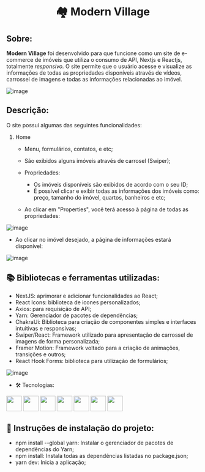 <h1 align="center">🏘️ Modern Village</h1>

## Sobre:

**Modern Village** foi desenvolvido para que funcione como um site de e-commerce de imóveis que utiliza o consumo de API, Nextjs e Reactjs, totalmente <em>responsivo.</em> O site permite que o usuário acesse e visualize as informações de todas as propriedades disponíveis através de vídeos, carrossel de imagens e todas as informações relacionadas ao imóvel. 

![image](https://user-images.githubusercontent.com/111308068/231335922-1be30aab-5983-49f3-86e9-d562305d6c89.png)

## Descrição:

O site possui algumas das seguintes funcionalidades:

1. Home
    - Menu, formulários, contatos, e etc;
    - São exibidos alguns imóveis através de carrosel (Swiper);
    - Propriedades:
        - Os imóveis disponíveis são exibidos de acordo com o seu ID;
        - É possível clicar e exibir todas as informações dos imóveis como: preço, tamanho do imóvel, quartos, banheiros e etc;
        
	- Ao clicar em "Properties", você terá acesso à página de todas as propriedades:
    
  ![image](https://user-images.githubusercontent.com/111308068/231338889-dde2f4ca-aa95-4034-8075-389712017230.png)
    
  - Ao clicar no imóvel desejado, a página de informações estará disponível: 
  
  ![image](https://user-images.githubusercontent.com/111308068/231337009-3ea39e14-71f5-4bea-b5db-c0a6ccf9624d.png)

## 📚 Bibliotecas e ferramentas utilizadas:
- NextJS: aprimorar e adicionar funcionalidades ao React;
- React Icons: biblioteca de icones personalizados;
- Axios: para requisição de API;
- Yarn: Gerenciador de pacotes de dependências;
- ChakraUi: Biblioteca para criação de componentes simples e interfaces intuitivas e responsivas;
- Swiper/React: Framework utilizado para apresentação de carrossel de imagens de forma personalizada;
- Framer Motion: Framework voltado para a criação de animações, transições e outros;
- React Hook Forms: biblioteca para utilização de formulários;

![image](https://user-images.githubusercontent.com/111308068/231338584-fdc423b0-7e81-497a-b119-a5a388493397.png)

    
- 🛠️ Tecnologias:

<img src="https://cdn.jsdelivr.net/gh/devicons/devicon/icons/nextjs/nextjs-original.svg" width="40" height="40"/> <img
src="https://cdn.jsdelivr.net/gh/devicons/devicon/icons/css3/css3-original.svg" width="40" height="40"/> <img 
src="https://cdn.jsdelivr.net/gh/devicons/devicon/icons/html5/html5-original.svg" width="40" height="40" /> <img src="https://cdn.jsdelivr.net/gh/devicons/devicon/icons/javascript/javascript-original.svg" width="40" height="40" /> <img src="https://cdn.jsdelivr.net/gh/devicons/devicon/icons/react/react-original-wordmark.svg" width="40" height="40"/> <img 
src="https://user-images.githubusercontent.com/111308068/231340958-3e75b623-c6e9-4c86-9157-75c6413e5fc5.png" width="40" height="40"/> <img
src="https://cdn.jsdelivr.net/gh/devicons/devicon/icons/yarn/yarn-original.svg" width="40" height="40"/>

## 📝 Instruções de instalação do projeto:
- npm install --global yarn: Instalar o gerenciador de pacotes de dependências do Yarn;
- npm install: Instala todas as dependências listadas no package.json;
- yarn dev: Inicia a aplicação;
